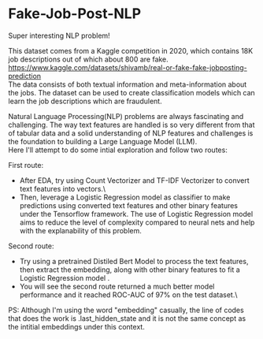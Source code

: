 # Fake-Job-Post-NLP
Super interesting NLP problem! 

This dataset comes from a Kaggle competition in 2020, which contains 18K job descriptions out of which about 800 are fake. 
https://www.kaggle.com/datasets/shivamb/real-or-fake-fake-jobposting-prediction \
The data consists of both textual information and meta-information about the jobs. The dataset can be used to create classification models which can learn the job descriptions which are fraudulent. 

Natural Language Processing(NLP) problems are always fascinating and challenging. The way text features are handled is so very different from that of tabular data and a solid understanding of NLP features and challenges is the foundation to building a Large Language Model (LLM). \
Here I'll attempt to do some intial exploration and follow two routes:   

First route:
 - After EDA, try using Count Vectorizer and TF-IDF Vectorizer to convert text features into vectors.\
 - Then, leverage a Logistic Regression model as classifier to make predictions using converted text features and other binary features under the Tensorflow framework. The use of Logistic Regression model aims to reduce the level of complexity compared to neural nets and help with the explanability of this problem.

Second route:
 - Try using a pretrained Distiled Bert Model to process the text features, then extract the embedding, along with other binary features to fit a Logistic Regression model .
 - You will see the second route returned a much better model performance and it reached ROC-AUC of 97% on the test dataset.\

PS: Although I'm using the word "embedding" casually, the line of codes that does the work is .last_hidden_state and it is not the same concept as the intitial embeddings under this context. 
